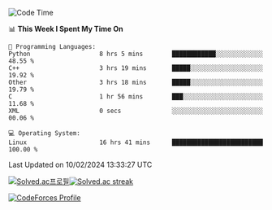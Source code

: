 
<!--START_SECTION:waka-->
![Code Time](http://img.shields.io/badge/Code%20Time-3%2C257%20hrs%2025%20mins-blue)

📊 **This Week I Spent My Time On** 

```text
💬 Programming Languages: 
Python                   8 hrs 5 mins        ████████████░░░░░░░░░░░░░   48.55 % 
C++                      3 hrs 19 mins       █████░░░░░░░░░░░░░░░░░░░░   19.92 % 
Other                    3 hrs 18 mins       █████░░░░░░░░░░░░░░░░░░░░   19.79 % 
C                        1 hr 56 mins        ███░░░░░░░░░░░░░░░░░░░░░░   11.68 % 
XML                      0 secs              ░░░░░░░░░░░░░░░░░░░░░░░░░   00.06 % 

💻 Operating System: 
Linux                    16 hrs 41 mins      █████████████████████████   100.00 % 
```


 Last Updated on 10/02/2024 13:33:27 UTC
<!--END_SECTION:waka-->


[![Solved.ac프로필](http://mazassumnida.wtf/api/generate_badge?boj=hckim96)](https://solved.ac/hckim96)[![Solved.ac streak](http://mazandi.herokuapp.com/api?handle=hckim96&theme=dark)](https://solved.ac/hckim96)


[![CodeForces Profile](https://cf.leed.at?id=hckim96)](https://codeforces.com/profile/hckim96)


